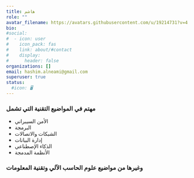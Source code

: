 ```yaml
---
title: هاشم
role: ""
avatar_filename: https://avatars.githubusercontent.com/u/19214731?v=4
bio: 
#social:
#  - icon: user
#    icon_pack: fas
#    link: about/#contact
#    display:
#      header: false
organizations: []
email: hashim.alneami@gmail.com
superuser: true
status:
  #icon: 🖥️
---
```


### مهتم في المواضيع التقنية التي تشمل

- الأمن السيبراني
- البرمجة
- الشبكات والاتصالات
- إدارة البيانات
- الذكاء الإصطناعي
- الأنظمة المدمجة

### وغيرها من مواضيع علوم الحاسب الآلي وتقنية المعلومات